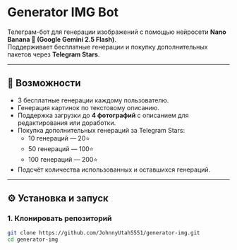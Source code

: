 # Generator IMG Bot

Телеграм-бот для генерации изображений с помощью нейросети **Nano Banana 🍌 (Google Gemini 2.5 Flash)**.  
Поддерживает бесплатные генерации и покупку дополнительных пакетов через **Telegram Stars**.

---

## 🚀 Возможности
- 3 бесплатные генерации каждому пользователю.
- Генерация картинок по текстовому описанию.
- Поддержка загрузки до **4 фотографий** с описанием для редактирования или доработки.
- Покупка дополнительных генераций за Telegram Stars:
  - 10 генераций — 20⭐
  - 50 генераций — 100⭐
  - 100 генераций — 200⭐
- Подсчёт количества использованных и оставшихся генераций.

---

## ⚙️ Установка и запуск

### 1. Клонировать репозиторий
```bash
git clone https://github.com/JohnnyUtah5551/generator-img.git
cd generator-img

